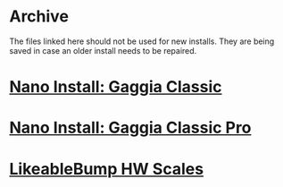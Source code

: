 # Archive

The files linked here should not be used for new installs. They are being saved in case an older install needs to be repaired. 

# [Nano Install: Gaggia Classic](archive/guides-nano/gaggia-classic.md)
# [Nano Install: Gaggia Classic Pro](archive/guides-nano/gaggia-classic-pro-new-classic.md)
# [LikeableBump HW Scales](archive/scales.md)